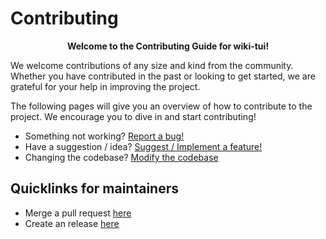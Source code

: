 # Contributing

<center>
<b>
Welcome to the Contributing Guide for wiki-tui!
</b>
</center>

We welcome contributions of any size and kind from the community. Whether you have contributed in
the past or looking to get started, we are grateful for your help in improving the project.

The following pages will give you an overview of how to contribute to the project. We encourage you
to dive in and start contributing!

* Something not working? [Report a bug!](./bug-report.md)
* Have a suggestion / idea? [Suggest / Implement a
  feature!](./feature-request.md)
* Changing the codebase? [Modify the codebase](./developing.md)

## Quicklinks for maintainers

* Merge a pull request [here](./maintainers.md#merging-a-pull-request)
* Create an release [here](./maintainers.md#creating-an-release)
